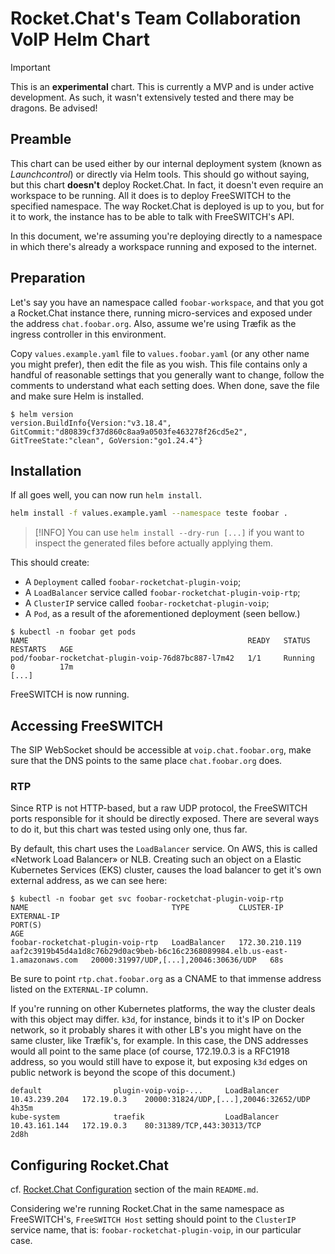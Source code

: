 # Rocket.Chat's Team Collaboration VoIP Helm Chart

> [!IMPORTANT]
> This is an __experimental__ chart. This is currently a MVP and is under 
> active development. As such, it wasn't extensively tested and there may 
> be dragons. Be advised! 

## Preamble

This chart can be used either by our internal deployment system (known as 
_Launchcontrol_) or directly via Helm tools. This should go without saying,  
but this chart **doesn't** deploy Rocket.Chat. In fact, it doesn't even 
require an workspace to be running. All it does is to deploy FreeSWITCH to 
the specified namespace. The way Rocket.Chat is deployed is up to you, but 
for it to work, the instance has to be able to talk with FreeSWITCH's API. 

In this document, we're assuming you're deploying directly to a namespace 
in which there's already a workspace running and exposed to the internet. 

## Preparation

Let's say you have an namespace called `foobar-workspace`, and that you got 
a Rocket.Chat instance there, running micro-services and exposed under the 
address `chat.foobar.org`. Also, assume we're using Træfik as the ingress 
controller in this environment. 

Copy `values.example.yaml` file to `values.foobar.yaml` (or any other name 
you might prefer), then edit the file as you wish. This file contains only 
a handful of reasonable settings that you generally want to change, follow 
the comments to understand what each setting does. When done, save the file 
and make sure Helm is installed. 

```
$ helm version
version.BuildInfo{Version:"v3.18.4", GitCommit:"d80839cf37d860c8aa9a0503fe463278f26cd5e2", GitTreeState:"clean", GoVersion:"go1.24.4"}
```

## Installation

If all goes well, you can now run `helm install`. 

```sh
helm install -f values.example.yaml --namespace teste foobar .
```

> [!INFO]
> You can use `helm install --dry-run [...]` if you want to inspect the generated files before actually applying them. 

This should create: 
* A `Deployment` called `foobar-rocketchat-plugin-voip`; 
* A `LoadBalancer` service called `foobar-rocketchat-plugin-voip-rtp`; 
* A `ClusterIP` service called `foobar-rocketchat-plugin-voip`; 
* A `Pod`, as a result of the aforementioned deployment (seen bellow.) 

```
$ kubectl -n foobar get pods
NAME                                                 READY   STATUS    RESTARTS   AGE
pod/foobar-rocketchat-plugin-voip-76d87bc887-l7m42   1/1     Running   0          17m
[...]
```

FreeSWITCH is now running. 

## Accessing FreeSWITCH

The SIP WebSocket should be accessible at `voip.chat.foobar.org`, make sure 
that the DNS points to the same place `chat.foobar.org` does. 

### RTP

Since RTP is not HTTP-based, but a raw UDP protocol, the FreeSWITCH ports 
responsible for it should be directly exposed. There are several ways to 
do it, but this chart was tested using only one, thus far. 

By default, this chart uses the `LoadBalancer` service. On AWS, this is 
called «Network Load Balancer» or NLB. Creating such an object on a 
Elastic Kubernetes Services (EKS) cluster, causes the load balancer to 
get it's own external address, as we can see here: 

```
$ kubectl -n foobar get svc foobar-rocketchat-plugin-voip-rtp 
NAME                                TYPE           CLUSTER-IP       EXTERNAL-IP                                                                     PORT(S)                                                                                                                                                                                          AGE
foobar-rocketchat-plugin-voip-rtp   LoadBalancer   172.30.210.119   aaf2c3919b45d4a1d8c76b29d0ac9beb-b6c16c2368089984.elb.us-east-1.amazonaws.com   20000:31997/UDP,[...],20046:30636/UDP   68s
```

Be sure to point `rtp.chat.foobar.org` as a CNAME to that immense address 
listed on the `EXTERNAL-IP` column. 

If you're running on other Kubernetes platforms, the way the cluster deals 
with this object may differ. `k3d`, for instance, binds it to it's IP on 
Docker network, so it probably shares it with other LB's you might have on 
the same cluster, like Træfik's, for example. In this case, the DNS addresses 
would all point to the same place (of course, 172.19.0.3 is a RFC1918 address, 
so you would still have to expose it, but exposing `k3d` edges on public 
network is beyond the scope of this document.)

```
default                plugin-voip-voip-...     LoadBalancer   10.43.239.204   172.19.0.3    20000:31824/UDP,[...],20046:32652/UDP   4h35m
kube-system            traefik                  LoadBalancer   10.43.161.144   172.19.0.3    80:31389/TCP,443:30313/TCP              2d8h
```

## Configuring Rocket.Chat

cf. [Rocket.Chat Configuration](https://github.com/RocketChat/Voip.Server.Official.Image/blob/main/README.md#rocketchat-configuration)
section of the main `README.md`. 

Considering we're running Rocket.Chat in the same namespace as FreeSWITCH's, 
`FreeSWITCH Host` setting should point to the `ClusterIP` service name, that 
is: `foobar-rocketchat-plugin-voip`, in our particular case. 